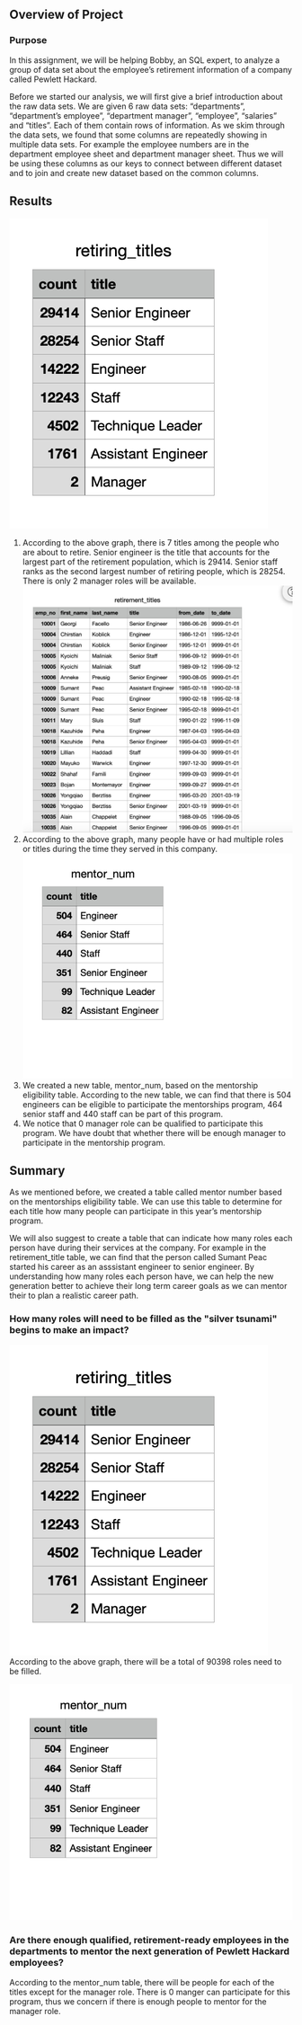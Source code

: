 ## Overview of Project

### Purpose
In this assignment, we will be helping Bobby, an SQL expert, to analyze a group of data set about the employee’s retirement information of a company called Pewlett Hackard.

Before we started our analysis, we will first give a brief introduction about the raw data sets. We are given 6 raw data sets: “departments”, “department’s employee”, “department manager”, “employee”, “salaries” and “titles”.  Each of them contain rows of information. As we skim through the data sets, we found that some columns are repeatedly showing in multiple data sets. For example the employee numbers are in the department employee sheet and department manager sheet. Thus we will be using these columns as our keys to connect between different dataset and to join and create new dataset based on the common columns.

## Results
![](Screenshot/Retiring_titles.png)
1) According to the above graph, there is 7 titles among the people who are about to retire. Senior engineer is the title that accounts for the largest part of the retirement population, which is 29414. Senior staff ranks as the second largest number of retiring people, which is 28254. There is only 2 manager roles will be available.
![](Screenshot/mutiple_titles.png)
2) According to the above graph, many people have or had multiple roles or titles during the time they served in this company. 
![](Screenshot/mentor_num.png)
3) We created a new table, mentor_num, based on the mentorship eligibility table. According to the new table, we can find that there is 504 engineers can be eligible to participate the mentorships program, 464 senior staff and 440 staff can be part of this program. 
4) We notice that 0 manager role can be qualified to participate this program. We have doubt that whether there will be enough manager to participate in the mentorship program.


## Summary 

As we mentioned before, we created a table called mentor number based on the mentorships eligibility table. We can use this table to determine for each title how many people can participate in this year’s mentorship program. 

We will also suggest to create a table that can indicate how many roles each person have during their services at the company. For example in the retirement_title table, we can find that the person called Sumant Peac started his career as an asssistant engineer to senior engineer. By understanding how many roles each person have, we can help the new generation better to achieve their long term career goals as we can mentor their to plan a realistic career path.

### How many roles will need to be filled as the "silver tsunami" begins to make an impact?
![](Screenshot/Retiring_titles.png)
According to the above graph, there will be a total of 90398 roles need to be filled.

![](Screenshot/mentor_num.png)
### Are there enough qualified, retirement-ready employees in the departments to mentor the next generation of Pewlett Hackard employees?
According to the mentor_num table, there will be people for each of the titles except for the manager role. There is 0 manger can participate for this program, thus we concern if there is enough people to mentor for the manager role. 
